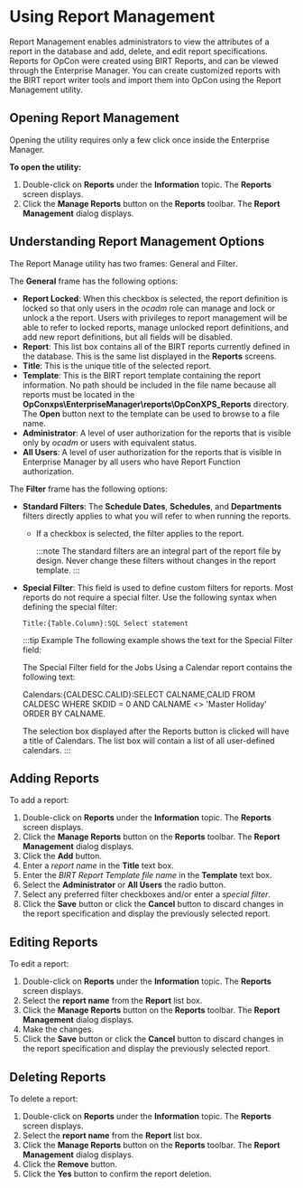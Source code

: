 # Using Report Management

Report Management enables administrators to view the attributes of a report in the database and add, delete, and edit report
specifications. Reports for OpCon were
created using BIRT Reports, and can be viewed through the Enterprise
Manager. You can create customized reports with the BIRT report writer
tools and import them into OpCon using the
Report Management utility.

## Opening Report Management

Opening the utility requires only a few click once inside the Enterprise
Manager.

**To open the utility:**

1. Double-click on **Reports** under the **Information** topic. The
    **Reports** screen displays.
2. Click the **Manage Reports** button on the **Reports** toolbar. The
    **Report Management** dialog displays.

## Understanding Report Management Options

The Report Manage utility has two frames: General and Filter.

The **General** frame has the following options:

- **Report Locked**: When this checkbox is selected, the report
    definition is locked so that only users in the *ocadm* role can
    manage and lock or unlock a the report. Users with privileges to
    report management will be able to refer to locked reports, manage
    unlocked report definitions, and add new report definitions, but all
    fields will be disabled.
- **Report**: This list box contains all of the BIRT reports currently
    defined in the database. This is the same list displayed in the
    **Reports** screens.
- **Title**: This is the unique title of the selected report.
- **Template**: This is the BIRT report template containing the report
    information. No path should be included in the file name because all
    reports must be located in the
    **OpConxps\\EnterpriseManager\\reports\\OpConXPS_Reports**
    directory. The **Open** button next to the template can be used to
    browse to a file name.
- **Administrator**: A level of user authorization for the reports
    that is visible only by *ocadm* or users with equivalent status.
- **All Users**: A level of user authorization for the reports that is
    visible in Enterprise Manager by all users who have Report Function
    authorization.

The **Filter** frame has the following options:

- **Standard Filters**: The **Schedule Dates**, **Schedules**, and
    **Departments** filters directly applies to what you will refer to
    when running the reports.
  - If a checkbox is selected, the filter applies to the report.

    :::note
    The standard filters are an integral part of the report file by design. Never change these filters without changes in the report template.
    :::

- **Special Filter**: This field is used to define custom filters for
    reports. Most reports do not require a special filter. Use the
    following syntax when defining the special filter:

    ``` {xml:space="preserve"}
    Title:{Table.Column}:SQL Select statement
    ```

  :::tip Example
  The following example shows the text for the Special Filter field:

  The Special Filter field for the Jobs Using a Calendar report contains the following text:

  Calendars:{CALDESC.CALID}:SELECT CALNAME,CALID FROM CALDESC WHERE SKDID = 0 AND CALNAME <\> 'Master Holiday' ORDER BY CALNAME.

  The selection box displayed after the Reports button is clicked will have a title of Calendars. The list box will contain a list of all user-defined calendars.
  :::

## Adding Reports

To add a report:

1. Double-click on **Reports** under the **Information** topic. The
    **Reports** screen displays.
2. Click the **Manage Reports** button on the **Reports** toolbar. The
    **Report Management** dialog displays.
3. Click the **Add** button.
4. Enter a *report name* in the **Title** text box.
5. Enter the *BIRT Report Template file name* in the **Template** text
    box.
6. Select the **Administrator** or **All Users** the radio button.
7. Select any preferred filter checkboxes and/or enter a *special
    filter*.
8. Click the **Save** button or click the **Cancel** button to discard
    changes in the report specification and display the previously
    selected report.

## Editing Reports

To edit a report:

1. Double-click on **Reports** under the **Information** topic. The
    **Reports** screen displays.
2. Select the **report name** from the **Report** list box.
3. Click the **Manage Reports** button on the **Reports** toolbar. The
    **Report Management** dialog displays.
4. Make the changes.
5. Click the **Save** button or click the **Cancel** button to discard
    changes in the report specification and display the previously
    selected report.

## Deleting Reports

To delete a report:

1. Double-click on **Reports** under the **Information** topic. The
    **Reports** screen displays.
2. Select the **report name** from the **Report** list box.
3. Click the **Manage Reports** button on the **Reports** toolbar. The
    **Report Management** dialog displays.
4. Click the **Remove** button.
5. Click the **Yes** button to confirm the report deletion.

